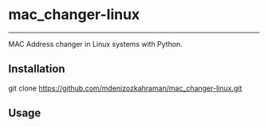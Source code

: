 # mac_changer-linux
___________________
 MAC Address changer in Linux systems with Python.

## Installation

git clone https://github.com/mdenizozkahraman/mac_changer-linux.git


## Usage


